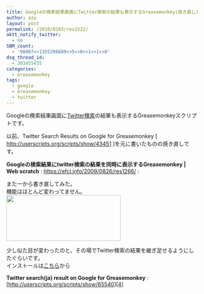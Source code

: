 ```yaml
---
title: Googleの検索結果画面にTwitter検索の結果も表示するGreasemonkey(焼き直し)
author: azu
layout: post
permalink: /2010/0103/res1522/
aktt_notify_twitter:
  - no
SBM_count:
  - '00007<>1355396689<>5<>0<>1<>1<>0'
dsq_thread_id:
  - 303455435
categories:
  - Greasemonkey
tags:
  - google
  - Greasemonkey
  - twitter
---
```

Googleの検索結果画面に[Twitter検索][1]の結果も表示するGreasemonkeyスクリプトです。

以前、Twitter Search Results on Google for Greasemonkey [ http://userscripts.org/scripts/show/43451 ]を元に書いたものの焼き直しです。

**Googleの検索結果にtwitter検索の結果を同時に表示するGreasemonkey | Web scratch**
:   https://efcl.info/2009/0826/res1266/
:   

また一から書き直してみた。  
機能はほとんど変わってません。  
[<img class="alignnone size-medium wp-image-1523" title="sshot-2010-01-03-1" src="https://efcl.info/wp-content/uploads/2010/01/sshot-2010-01-03-1-300x120.png" alt="" width="300" height="120" />][2]

少し似た目が変わったのと、その場でTwitter検索の結果を継ぎ足せるようにしたぐらいです。  
インストールは[こちら][3]から

**Twitter search(ja) result on Google for Greasemonkey**
:   [http://userscripts.org/scripts/show/65540][4]

 [1]: http://pcod.no-ip.org/yats/
 [2]: https://efcl.info/wp-content/uploads/2010/01/sshot-2010-01-03-1.png
 [3]: http://userscripts.org/scripts/show/65540
 [4]: http://userscripts.org/scripts/show/65540 "Twitter search(ja) result on Google for Greasemonkey"
